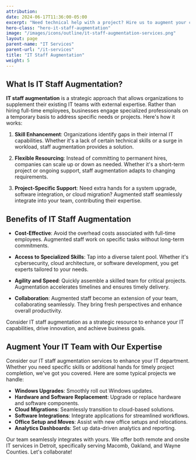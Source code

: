```yaml
---
attribution:
date: 2024-06-17T11:36:00-05:00
excerpt: "Need technical help with a project? Hire us to augment your current IT staff."
hero-class: "hero-it-staff-augmentation"
image: "/images/icons/outline/it-staff-augmentation-services.png"
layout: page
parent-name: "IT Services"
parent-url: "/it-services"
title: "IT Staff Augmentation"
weight: 5
---
```


## What Is IT Staff Augmentation?

**IT staff augmentation** is a strategic approach that allows organizations to supplement their existing IT teams with external expertise. Rather than hiring full-time employees, businesses engage specialized professionals on a temporary basis to address specific needs or projects. Here's how it works:

1. **Skill Enhancement**: Organizations identify gaps in their internal IT capabilities. Whether it's a lack of certain technical skills or a surge in workload, staff augmentation provides a solution.

2. **Flexible Resourcing**: Instead of committing to permanent hires, companies can scale up or down as needed. Whether it's a short-term project or ongoing support, staff augmentation adapts to changing requirements.

3. **Project-Specific Support**: Need extra hands for a system upgrade, software integration, or cloud migration? Augmented staff seamlessly integrate into your team, contributing their expertise.

## Benefits of IT Staff Augmentation

- **Cost-Effective**: Avoid the overhead costs associated with full-time employees. Augmented staff work on specific tasks without long-term commitments.

- **Access to Specialized Skills**: Tap into a diverse talent pool. Whether it's cybersecurity, cloud architecture, or software development, you get experts tailored to your needs.

- **Agility and Speed**: Quickly assemble a skilled team for critical projects. Augmentation accelerates timelines and ensures timely delivery.

- **Collaboration**: Augmented staff become an extension of your team, collaborating seamlessly. They bring fresh perspectives and enhance overall productivity.

Consider IT staff augmentation as a strategic resource to enhance your IT capabilities, drive innovation, and achieve business goals.

## Augment Your IT Team with Our Expertise

Consider our IT staff augmentation services to enhance your IT department. Whether you need specific skills or additional hands for timely project completion, we've got you covered. Here are some typical projects we handle:

- **Windows Upgrades**: Smoothly roll out Windows updates.
- **Hardware and Software Replacement**: Upgrade or replace hardware and software components.
- **Cloud Migrations**: Seamlessly transition to cloud-based solutions.
- **Software Integrations**: Integrate applications for streamlined workflows.
- **Office Setup and Moves**: Assist with new office setups and relocations.
- **Analytics Dashboards**: Set up data-driven analytics and reporting.

Our team seamlessly integrates with yours. We offer both remote and onsite IT services in Detroit, specifically serving Macomb, Oakland, and Wayne Counties. Let's collaborate!
